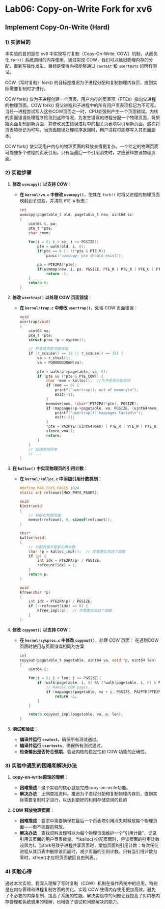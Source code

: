 # Lab06: Copy-on-Write Fork for xv6

## Implement Copy-On-Write (Hard)

### 1) 实验目的

本实验的目的是在 xv6 中实现写时复制（Copy-On-Write, COW）机制，从而优化 `fork()` 系统调用的内存使用。通过实现 COW，我们可以延迟物理内存的分配，直到写操作发生。目标是使得内核能够通过 `cowtest` 和 `usertests` 的所有测试。

COW（写时复制）fork() 的目标是推迟为子进程分配和复制物理内存页，直到实际需要复制时才进行。

COW fork() 仅为子进程创建一个页表，用户内存的页表项（PTEs）指向父进程的物理页面。COW fork() 将父进程和子进程中的所有用户页表项标记为不可写。当任一进程尝试写入这些COW页面之一时，CPU会强制产生一个页面错误。内核的页面错误处理程序检测到这种情况，为发生错误的进程分配一个物理页面，将原始页面复制到新页面，并修改发生错误进程中的相关页表项以引用新页面，这次将页表项标记为可写。当页面错误处理程序返回时，用户进程将能够写入其页面副本。

COW fork() 使实现用户内存的物理页面的释放变得更复杂。一个给定的物理页面可能被多个进程的页表引用，只有当最后一个引用消失时，才应该释放该物理页面。

### 2) 实验步骤

1. **修改 `uvmcopy()` 以支持 COW**：
   - **在 `kernel/vm.c` 中修改 `uvmcopy()`**，使其在 `fork()` 时将父进程的物理页面映射到子进程，并清除 `PTE_W` 标志：
     ```c
     int
     uvmcopy(pagetable_t old, pagetable_t new, uint64 sz)
     {
         uint64 i, pa;
         pte_t *pte;
         char *mem;
         
         for(i = 0; i < sz; i += PGSIZE){
             pte = walk(old, i, 0);
             if(pte == 0 || !(*pte & PTE_V))
                 panic("uvmcopy: pte should exist");

             pa = PTE2PA(*pte);
             if(uvmmap(new, i, pa, PGSIZE, PTE_R | PTE_X | PTE_U | PTE_COW) != 0)
                 return -1;
         }
         return 0;
     }
     ```

2. **修改 `usertrap()` 以处理 COW 页面错误**：
   - **在 `kernel/trap.c` 中修改 `usertrap()`**，处理 COW 页面错误：
     ```c
     void
     usertrap(void)
     {
         uint64 va;
         pte_t *pte;
         struct proc *p = myproc();

         // 检查是否是页面错误
         if (r_scause() == 13 || r_scause() == 15) {
             va = r_stval();
             va = PGROUNDDOWN(va);
             
             pte = walk(p->pagetable, va, 0);
             if (pte && (*pte & PTE_COW)) {
                 char *mem = kalloc();  //为子进程分配空间
                 if (mem == 0) {
                     printf("usertrap(): out of memory\n");
                     exit(-1);
                 }
                 memmove(mem, (char*)PTE2PA(*pte), PGSIZE);
                 if (mappages(p->pagetable, va, PGSIZE, (uint64)mem, PTE_R | PTE_W | PTE_U) != 0) {
                     printf("usertrap(): mappages failed\n");
                     exit(-1);
                 }
                 *pte = PA2PTE((uint64)mem) | PTE_R | PTE_W | PTE_U;
                 sfence_vma();
                 return;
             }
         }
         // 处理其他异常
         // ...
     }
     ```

3. **在 `kalloc()` 中实现物理页的引用计数**：
   - **在 `kernel/kalloc.c` 中添加引用计数机制**：
     ```c
     #define MAX_PHYS_PAGES 1024
     static int refcount[MAX_PHYS_PAGES];

     void
     kinit(void)
     {
         // 初始化物理页面
         memset(refcount, 0, sizeof(refcount));
     }

     char*
     kalloc(void)
     {
         // 分配页面并更新引用计数
         char *p = kalloc_impl();  // 你需要实现这个函数
         if (p) {
             int idx = PTE2PA(p) / PGSIZE;
             refcount[idx] = 1;
         }
         return p;
     }

     void
     kfree(char *p)
     {
         int idx = PTE2PA(p) / PGSIZE;
         if (--refcount[idx] == 0) {
             kfree_impl(p);  // 你需要实现这个函数
         }
     }
     ```

4. **修改 `copyout()` 以支持 COW**：
   - **在 `kernel/sysproc.c` 中修改 `copyout()`**，处理 COW 页面：
    在遇到COW页面时使用与页面错误相同的方案
     ```c
     int
     copyout(pagetable_t pagetable, uint64 va, void *p, uint64 len)
     {
         uint64 i;

         for(i = 0; i < len; i += PGSIZE){
             if (walk(pagetable, i, 0) && (*walk(pagetable, i, 0) & PTE_COW)) {
                 // Handle COW pages
                 if (mappages(pagetable, va + i, PGSIZE, PA2PTE(PTE2PA(*walk(pagetable, i, 0))), PTE_R | PTE_W | PTE_U) != 0)
                     return -1;
             }
         }

         return copyout_impl(pagetable, va, p, len);
     }
     ```

5. **测试和验证**：
   - **编译并运行 `cowtest`**，确保所有测试通过。
   - **编译并运行 `usertests`**，确保所有测试通过。
   - **检查输出是否符合预期**，验证内核的稳定性和 COW 功能的正确性。

### 3) 实验中遇到的困难和解决办法

1. **copy-on-write原理的理解**：
   - **困难描述**：这个实验的核心就是完成copy-on-write功能。
   - **解决办法**：上网查找资料。推迟为子进程分配和复制物理内存页，直到实际需要复制时才进行，以达到更好的利用存储空间的目的

2. **COW 释放物理页面**：
   - **困难描述**：要求中需要确保在最后一个页表项引用消失时释放每个物理页面——但不能提前释放。
   - **解决办法**：查找资料发现可以为每个物理页面维护一个“引用计数”，记录引用该页面的用户页表数量。当kalloc()分配页面时，将该页面的引用计数设置为1。当fork导致子进程共享页面时，增加页面的引用计数；每次任何进程从其页表中删除该页面时，减少页面的引用计数。只有当引用计数为零时，kfree()才应将页面放回自由列表。。

### 4) 实验心得

通过本次实验，我深入理解了写时复制（COW）机制在操作系统中的应用，特别是在内存管理和进程复制方面的优化。实现 COW 使得内存使用更加高效，避免了不必要的内存复制，提高了系统的性能。解决实验中的问题让我提高了对内核内存管理和系统调用的理解，也增强了调试和问题解决的能力。